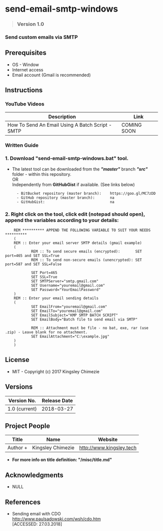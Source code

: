 # send-email-smtp-windows #

> ### Version 1.0 ###

### Send custom emails via SMTP ##



## __Prerequisites__ ##
* OS - Window
* Internet access
* Email account (Gmail is recommended)



## __Instructions__ ##
### YouTube Videos ###
| Description                                                                                                 | Link                         |
|-------------------------------------------------------------------------------------------------------------|------------------------------|
| How To Send An Email Using A Batch Script - SMTP                                                            | COMING SOON                  |

### Written Guide ###
### 1. Download "send-email-smtp-windows.bat" tool. ###   

* The latest tool can be downloaded from the ___"master"___ branch ___"src"___ folder - within this repository.   
OR   
Independently from __GitHubGist__ if available. 
(See links below) 
    
        - BitBucket repository (master branch):    https://goo.gl/MC7zDD  
        - GitHub repository (master branch):       na  
        - GitHubGist:                              na


### 2. Right click on the tool, click edit (notepad should open), append the variables according to your details: ###

        REM ********** APPEND THE FOLLOWING VARIABLE TO SUIT YOUR NEEDS **********
        (
        REM :: Enter your email server SMTP details (gmail example)
        (
                REM :: To send secure emails (encrypted):       SET port=465 and SET SSL=True
                REM :: To send non-secure emails (unencrypted): SET port=587 and SET SSL=False

                SET Port=465
                SET SSL=True
                SET SMTPServer="smtp.gmail.com"
                SET Username="youremail@gmail.com"
                SET Password="YourEmailPassword"
        )
        REM :: Enter your email sending details
        (
                SET EmailFrom="youremail@gmail.com"
                SET EmailTo="youremail@gmail.com"
                SET EmailSubject="KMP SMTP BATCH SCRIPT"
                SET EmailBody="Batch file to send email via SMTP"
                
                REM :: Attachment must be file - no bat, exe, rar (use .zip) - Leave blank for no attachment.
                SET EmailAttachment="C:\example.jpg"
        )
        )



## __License__ ##
* MIT - Copyright (c) 2017 Kingsley Chimezie



## __Versions__ ##
| Version No.   	| Release Date 	|
|---------------	|--------------	|
| 1.0 (current) 	| 2018-03-27   	|



## __Project People__ ##
| Title              	| Name                	| Website                  	|
|-------------------	|-------------------	|--------------------------	|
| Author +        	| Kingsley Chimezie 	| http://www.kingsley.tech 	|

* __For more info on title definition: "/misc/title.md"__



## __Acknowledgments__ ##
* NULL



## __References__ ##
* Sending email with CDO   
http://www.paulsadowski.com/wsh/cdo.htm  
[ACCESSED: 27.03.2018]